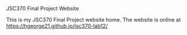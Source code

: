 JSC370 Final Project Website

This is my JSC370 Final Project website home. The website is online at https://hgeorge21.github.io/jsc370-lab12/